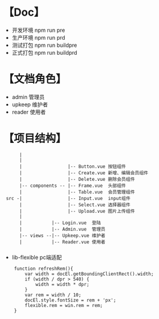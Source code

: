 # 【Doc】
* 开发环境 npm run pre
* 生产环境 npm run prd
* 测试打包 npm run buildpre
* 正式打包 npm run buildprd

# 【文档角色】
* admin  管理员
* upkeep 维护者
* reader 使用者

# 【项目结构】
```
      |
      |
      |                 |-- Button.vue 按钮组件
      |                 |-- Create.vue 新增、编辑会员组件
      |                 |-- Delete.vue 删除会员组件
      |-- components -- |-- Frame.vue  头部组件
      |                 |-- Table.vue  会员管理组件
 src -|                 |-- Input.vue  input组件
      |                 |-- Select.vue 选择器组件
      |                 |-- Upload.vue 图片上传组件
      |
      |           |-- Login.vue  登陆
      |           |-- Admin.vue  管理员
      |-- views --|-- Upkeep.vue 维护者
      |           |-- Reader.vue 使用者
```
###

* lib-flexible pc端适配
>
```
    function refreshRem(){
        var width = docEl.getBoundingClientRect().width;
        if (width / dpr > 540) {
            width = width * dpr;
        }
        var rem = width / 10;
        docEl.style.fontSize = rem + 'px';
        flexible.rem = win.rem = rem;
    }
```
###
